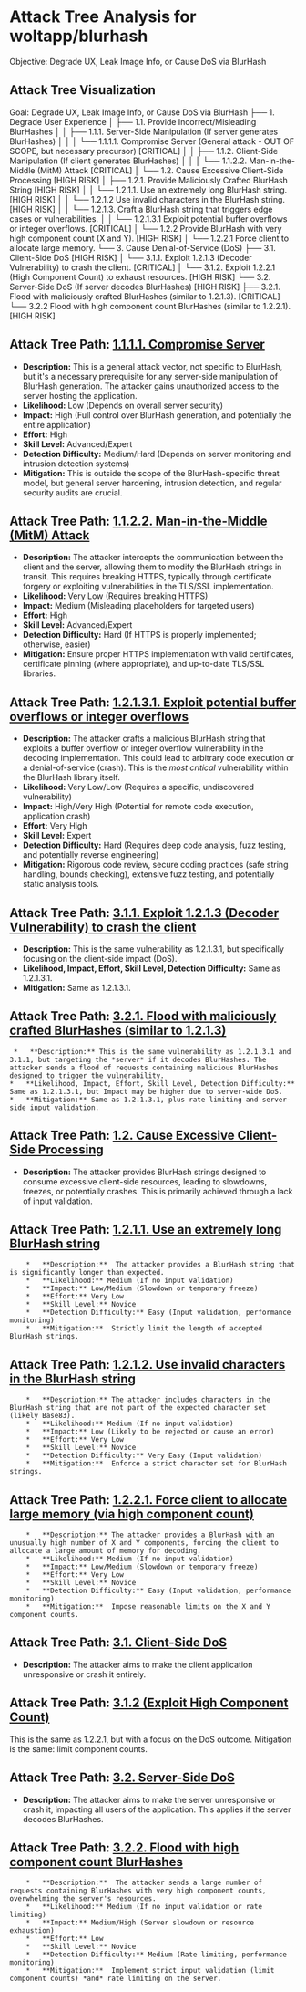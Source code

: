 # Attack Tree Analysis for woltapp/blurhash

Objective: Degrade UX, Leak Image Info, or Cause DoS via BlurHash

## Attack Tree Visualization

Goal: Degrade UX, Leak Image Info, or Cause DoS via BlurHash
├── 1. Degrade User Experience
│   ├── 1.1.  Provide Incorrect/Misleading BlurHashes
│   │   ├── 1.1.1.  Server-Side Manipulation (If server generates BlurHashes)
│   │   │   └── 1.1.1.1.  Compromise Server (General attack - OUT OF SCOPE, but necessary precursor) [CRITICAL]
│   │   ├── 1.1.2.  Client-Side Manipulation (If client generates BlurHashes)
│   │   │   └── 1.1.2.2.  Man-in-the-Middle (MitM) Attack [CRITICAL]
│   └── 1.2.  Cause Excessive Client-Side Processing  [HIGH RISK]
│       ├── 1.2.1.  Provide Maliciously Crafted BlurHash String [HIGH RISK]
│       │   └── 1.2.1.1.  Use an extremely long BlurHash string. [HIGH RISK]
│       │   └── 1.2.1.2  Use invalid characters in the BlurHash string. [HIGH RISK]
│       │   └── 1.2.1.3.  Craft a BlurHash string that triggers edge cases or vulnerabilities.
│       │       └── 1.2.1.3.1 Exploit potential buffer overflows or integer overflows. [CRITICAL]
│       └── 1.2.2 Provide BlurHash with very high component count (X and Y). [HIGH RISK]
│           └── 1.2.2.1 Force client to allocate large memory.
└── 3. Cause Denial-of-Service (DoS)
    ├── 3.1.  Client-Side DoS [HIGH RISK]
    │   └── 3.1.1.  Exploit 1.2.1.3 (Decoder Vulnerability) to crash the client. [CRITICAL]
    │   └── 3.1.2.  Exploit 1.2.2.1 (High Component Count) to exhaust resources. [HIGH RISK]
    └── 3.2.  Server-Side DoS (If server decodes BlurHashes) [HIGH RISK]
        ├── 3.2.1.  Flood with maliciously crafted BlurHashes (similar to 1.2.1.3). [CRITICAL]
        └── 3.2.2 Flood with high component count BlurHashes (similar to 1.2.2.1). [HIGH RISK]

## Attack Tree Path: [1.1.1.1. Compromise Server](./attack_tree_paths/1_1_1_1__compromise_server.md)

*   **Description:**  This is a general attack vector, not specific to BlurHash, but it's a necessary prerequisite for any server-side manipulation of BlurHash generation.  The attacker gains unauthorized access to the server hosting the application.
*   **Likelihood:** Low (Depends on overall server security)
*   **Impact:** High (Full control over BlurHash generation, and potentially the entire application)
*   **Effort:** High
*   **Skill Level:** Advanced/Expert
*   **Detection Difficulty:** Medium/Hard (Depends on server monitoring and intrusion detection systems)
*   **Mitigation:**  This is outside the scope of the BlurHash-specific threat model, but general server hardening, intrusion detection, and regular security audits are crucial.

## Attack Tree Path: [1.1.2.2. Man-in-the-Middle (MitM) Attack](./attack_tree_paths/1_1_2_2__man-in-the-middle__mitm__attack.md)

*   **Description:**  The attacker intercepts the communication between the client and the server, allowing them to modify the BlurHash strings in transit. This requires breaking HTTPS, typically through certificate forgery or exploiting vulnerabilities in the TLS/SSL implementation.
*   **Likelihood:** Very Low (Requires breaking HTTPS)
*   **Impact:** Medium (Misleading placeholders for targeted users)
*   **Effort:** High
*   **Skill Level:** Advanced/Expert
*   **Detection Difficulty:** Hard (If HTTPS is properly implemented; otherwise, easier)
*   **Mitigation:**  Ensure proper HTTPS implementation with valid certificates, certificate pinning (where appropriate), and up-to-date TLS/SSL libraries.

## Attack Tree Path: [1.2.1.3.1. Exploit potential buffer overflows or integer overflows](./attack_tree_paths/1_2_1_3_1__exploit_potential_buffer_overflows_or_integer_overflows.md)

*   **Description:**  The attacker crafts a malicious BlurHash string that exploits a buffer overflow or integer overflow vulnerability in the decoding implementation.  This could lead to arbitrary code execution or a denial-of-service (crash). This is the *most critical* vulnerability within the BlurHash library itself.
*   **Likelihood:** Very Low/Low (Requires a specific, undiscovered vulnerability)
*   **Impact:** High/Very High (Potential for remote code execution, application crash)
*   **Effort:** Very High
*   **Skill Level:** Expert
*   **Detection Difficulty:** Hard (Requires deep code analysis, fuzz testing, and potentially reverse engineering)
*   **Mitigation:**  Rigorous code review, secure coding practices (safe string handling, bounds checking), extensive fuzz testing, and potentially static analysis tools.

## Attack Tree Path: [3.1.1. Exploit 1.2.1.3 (Decoder Vulnerability) to crash the client](./attack_tree_paths/3_1_1__exploit_1_2_1_3__decoder_vulnerability__to_crash_the_client.md)

*   **Description:** This is the same vulnerability as 1.2.1.3.1, but specifically focusing on the client-side impact (DoS).
*   **Likelihood, Impact, Effort, Skill Level, Detection Difficulty:** Same as 1.2.1.3.1.
*   **Mitigation:** Same as 1.2.1.3.1.

## Attack Tree Path: [3.2.1. Flood with maliciously crafted BlurHashes (similar to 1.2.1.3)](./attack_tree_paths/3_2_1__flood_with_maliciously_crafted_blurhashes__similar_to_1_2_1_3_.md)

     *   **Description:** This is the same vulnerability as 1.2.1.3.1 and 3.1.1, but targeting the *server* if it decodes BlurHashes. The attacker sends a flood of requests containing malicious BlurHashes designed to trigger the vulnerability.
    *   **Likelihood, Impact, Effort, Skill Level, Detection Difficulty:** Same as 1.2.1.3.1, but Impact may be higher due to server-wide DoS.
    *   **Mitigation:** Same as 1.2.1.3.1, plus rate limiting and server-side input validation.

## Attack Tree Path: [1.2. Cause Excessive Client-Side Processing](./attack_tree_paths/1_2__cause_excessive_client-side_processing.md)

*   **Description:**  The attacker provides BlurHash strings designed to consume excessive client-side resources, leading to slowdowns, freezes, or potentially crashes. This is primarily achieved through a lack of input validation.

## Attack Tree Path: [1.2.1.1. Use an extremely long BlurHash string](./attack_tree_paths/1_2_1_1__use_an_extremely_long_blurhash_string.md)

        *   **Description:**  The attacker provides a BlurHash string that is significantly longer than expected.
        *   **Likelihood:** Medium (If no input validation)
        *   **Impact:** Low/Medium (Slowdown or temporary freeze)
        *   **Effort:** Very Low
        *   **Skill Level:** Novice
        *   **Detection Difficulty:** Easy (Input validation, performance monitoring)
        *   **Mitigation:**  Strictly limit the length of accepted BlurHash strings.

## Attack Tree Path: [1.2.1.2. Use invalid characters in the BlurHash string](./attack_tree_paths/1_2_1_2__use_invalid_characters_in_the_blurhash_string.md)

        *   **Description:** The attacker includes characters in the BlurHash string that are not part of the expected character set (likely Base83).
        *   **Likelihood:** Medium (If no input validation)
        *   **Impact:** Low (Likely to be rejected or cause an error)
        *   **Effort:** Very Low
        *   **Skill Level:** Novice
        *   **Detection Difficulty:** Very Easy (Input validation)
        *   **Mitigation:**  Enforce a strict character set for BlurHash strings.

## Attack Tree Path: [1.2.2.1. Force client to allocate large memory (via high component count)](./attack_tree_paths/1_2_2_1__force_client_to_allocate_large_memory__via_high_component_count_.md)

        *   **Description:** The attacker provides a BlurHash with an unusually high number of X and Y components, forcing the client to allocate a large amount of memory for decoding.
        *   **Likelihood:** Medium (If no input validation)
        *   **Impact:** Low/Medium (Slowdown or temporary freeze)
        *   **Effort:** Very Low
        *   **Skill Level:** Novice
        *   **Detection Difficulty:** Easy (Input validation, performance monitoring)
        *   **Mitigation:**  Impose reasonable limits on the X and Y component counts.

## Attack Tree Path: [3.1. Client-Side DoS](./attack_tree_paths/3_1__client-side_dos.md)

*   **Description:** The attacker aims to make the client application unresponsive or crash it entirely.

## Attack Tree Path: [3.1.2 (Exploit High Component Count)](./attack_tree_paths/3_1_2__exploit_high_component_count_.md)

This is the same as 1.2.2.1, but with a focus on the DoS outcome.  Mitigation is the same: limit component counts.

## Attack Tree Path: [3.2. Server-Side DoS](./attack_tree_paths/3_2__server-side_dos.md)

*   **Description:** The attacker aims to make the server unresponsive or crash it, impacting all users of the application. This applies if the server decodes BlurHashes.

## Attack Tree Path: [3.2.2. Flood with high component count BlurHashes](./attack_tree_paths/3_2_2__flood_with_high_component_count_blurhashes.md)

        *   **Description:**  The attacker sends a large number of requests containing BlurHashes with very high component counts, overwhelming the server's resources.
        *   **Likelihood:** Medium (If no input validation or rate limiting)
        *   **Impact:** Medium/High (Server slowdown or resource exhaustion)
        *   **Effort:** Low
        *   **Skill Level:** Novice
        *   **Detection Difficulty:** Medium (Rate limiting, performance monitoring)
        *   **Mitigation:**  Implement strict input validation (limit component counts) *and* rate limiting on the server.

